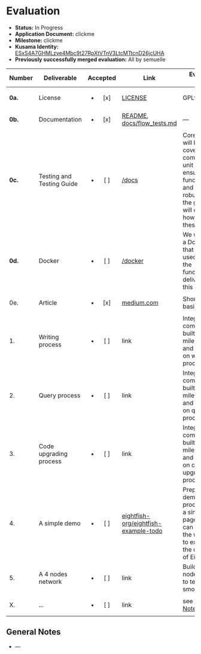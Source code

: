 # Evaluation

- **Status:** In Progress
- **Application Document:** clickme
- **Milestone:** clickme
- **Kusama Identity:** [ESxS4A7GHMLzve4Mbc9t27RpXtVTnV3LtcMTtcnD26jcUHA](https://polkascan.io/pre/kusama/account/ESxS4A7GHMLzve4Mbc9t27RpXtVTnV3LtcMTtcnD26jcUHA)
- **Previously successfully merged evaluation:** All by semuelle

| Number | Deliverable | Accepted | Link | Evaluation Notes |
| ------ | ----------- | :------: | ---- |----------------- |
| **0a.** | License| <ul><li>[x] </li></ul> | [LICENSE](https://github.com/eightfish-org/eightfish/blob/2835446c6ad164bc7aadd204a48e3542a212cfce/LICENSE) | GPLv3 |
| **0b.** | Documentation| <ul><li>[x] </li></ul> | [README](https://github.com/eightfish-org/eightfish/blob/2835446c6ad164bc7aadd204a48e3542a212cfce/README.md), [docs/flow_tests.md](https://github.com/eightfish-org/eightfish/blob/2835446c6ad164bc7aadd204a48e3542a212cfce/docs/flow_tests.md) | — |
| **0c.** | Testing and Testing Guide| <ul><li>[ ] </li></ul> | [/docs](https://github.com/eightfish-org/eightfish/tree/2835446c6ad164bc7aadd204a48e3542a212cfce/docs) | Core functions will be fully covered by comprehensive unit tests to ensure functionality and robustness. In the guide, we will describe how to run these tests. |
| **0d.** | Docker| <ul><li>[ ] </li></ul> | [/docker](https://github.com/eightfish-org/eightfish/tree/2835446c6ad164bc7aadd204a48e3542a212cfce/docker) | We will provide a Dockerfile(s) that can be used to test all the functionality delivered with this milestone. |
| 0e. | Article| <ul><li>[x] </li></ul> | [medium.com](https://medium.com/@daogangtang/eightfish-milestone-ii-a6ee50fc953c) | Short and basic update |
| 1.| Writing process| <ul><li>[ ] </li></ul> | link | Integrate all components built in milestone 1 and do testings on writing process |
| 2.| Query process| <ul><li>[ ] </li></ul> | link | Integrate all components built in milestone 1 and do testings on query process |
| 3.| Code upgrading process| <ul><li>[ ] </li></ul> | link | Integrate all components built in milestone 1 and do testings on code upgrading process|
| 4.| A simple demo| <ul><li>[ ] </li></ul> | [eightfish-org/eightfish-example-todo](https://github.com/eightfish-org/eightfish-example-todo/tree/627a3d5fcefe6f8a4efda1cacb1270dac149ce18) | Prepare a demo for all processes with a simple web page UI, user can click on the web page to experience the capabilities of EightFish|
| 5.| A 4 nodes network| <ul><li>[ ] </li></ul> | link | Build a 4 nodes network to test and run smoothly
| X. | ... | <ul><li>[ ] </li></ul> | link | see [General Notes](#general-notes) |


## General Notes

- —
